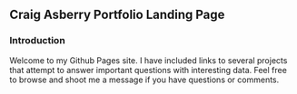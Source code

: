 ## Craig Asberry Portfolio Landing Page

### Introduction

Welcome to my Github Pages site. I have included links to several projects that attempt to answer important questions with interesting data. Feel free to browse and shoot me a message if you have questions or comments.

<!img src="images/demo.gif?raw=true"/>
